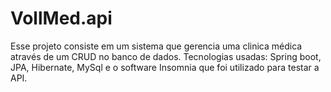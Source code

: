# VollMed.api
Esse projeto consiste em um sistema que gerencia uma clinica médica através de um CRUD no banco de dados.
Tecnologias usadas: Spring boot, JPA, Hibernate, MySql e o software Insomnia que foi utilizado para testar a API. 
